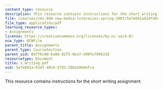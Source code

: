 ```yaml
---
content_type: resource
description: This resource contains instructions for the short writing assignment.
file: /courses/cms-998-new-media-literacies-spring-2007/5e7e691a62df40cb5fd259ba1068efca_s_writing.pdf
file_type: application/pdf
learning_resource_types:
- Assignments
license: https://creativecommons.org/licenses/by-nc-sa/4.0/
ocw_type: OCWFile
parent_title: Assignments
parent_type: CourseSection
parent_uid: 8d7f6c00-6a88-82f5-8ea7-508fe7096318
resourcetype: Document
title: s_writing.pdf
uid: 5e7e691a-62df-40cb-5fd2-59ba1068efca
---
```

This resource contains instructions for the short writing assignment.